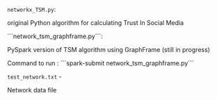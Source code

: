 ```networkx_TSM.py```:
<p>original Python algorithm for calculating Trust In Social Media</p>
```network_tsm_graphframe.py```:
<p>PySpark version of TSM algorithm using GraphFrame (still in progress)</p>
<p>Command to run : ```spark-submit network_tsm_graphframe.py```</p>

```test_network.txt``` - <p>Network data file</p>